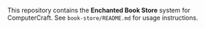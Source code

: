 This repository contains the **Enchanted Book Store** system for ComputerCraft.
See `book-store/README.md` for usage instructions.
